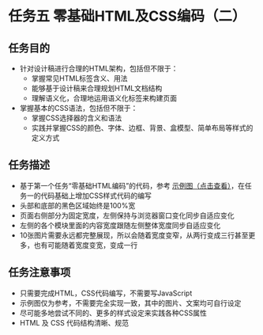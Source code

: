 # 任务五 零基础HTML及CSS编码（二）

## 任务目的

- 针对设计稿进行合理的HTML架构，包括但不限于：
	- 掌握常见HTML标签含义、用法
	- 能够基于设计稿来合理规划HTML文档结构
	- 理解语义化，合理地运用语义化标签来构建页面
- 掌握基本的CSS语法，包括但不限于：
	- 掌握CSS选择器的含义和语法
	- 实践并掌握CSS的颜色、字体、边框、背景、盒模型、简单布局等样式的定义方式

## 任务描述

- 基于第一个任务“零基础HTML编码”的代码，参考 [示例图（点击查看）](http://7xrp04.com1.z0.glb.clouddn.com/task_1_5_1.jpg)，在任务一的代码基础上增加CSS样式代码的编写
- 头部和底部的黑色区域始终是100%宽
- 页面右侧部分为固定宽度，左侧保持与浏览器窗口变化同步自适应变化
- 左侧的各个模块里面的内容宽度跟随左侧整体宽度同步自适应变化
- 10张图片需要永远都完整展现，所以会随着宽度变窄，从两行变成三行甚至更多，也有可能随着宽度变宽，变成一行

## 任务注意事项

- 只需要完成HTML，CSS代码编写，不需要写JavaScript
- 示例图仅为参考，不需要完全实现一致，其中的图片、文案均可自行设定
- 尽可能多地尝试不同的、更多的样式设定来实践各种CSS属性
- HTML 及 CSS 代码结构清晰、规范
